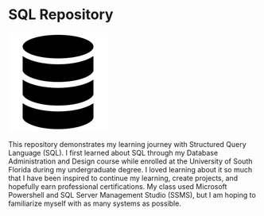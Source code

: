   # SQL Repository
  <picture>
    <source srcset="https://github.com/englands/SQL/blob/main/SQL-icon-black.svg" media="(prefers-color-scheme: light)">
    <img src="https://github.com/englands/SQL/blob/main/SQL-icon-black.svg" alt="Your logo description">
  </picture>
</div>

This repository demonstrates my learning journey with Structured Query Language (SQL). I first learned about SQL through my Database Administration and Design course while enrolled at the University of South Florida during my undergraduate degree. I loved learning about it so much that I have been inspired to continue my learning, create projects, and hopefully earn professional certifications. My class used Microsoft Powershell and SQL Server Management Studio (SSMS), but I am hoping to familiarize myself with as many systems as possible.
